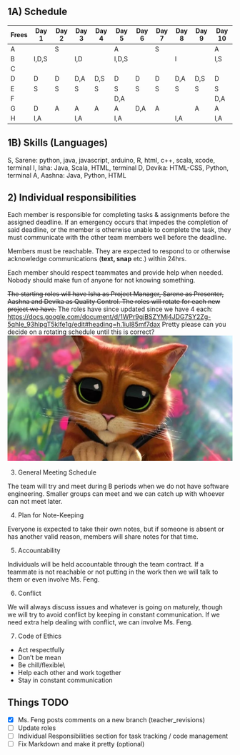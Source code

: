 ## 1A) Schedule

| Frees | Day 1 | Day 2 | Day 3 | Day 4 | Day 5 | Day 6 | Day 7 | Day 8 | Day 9 | Day 10 |
|---|---|---|---|---|---|---|---|---|---|---|
| A |   | S |   |   | A |   | S |   |   | A |
| B | I,D,S |   | I,D |   | I,D,S |   |   | I |   | I,S |
| C |   |   |   |   |   |   |   |   |   |   |
| D | D | D | D,A | D,S | D | D | D | D,A | D,S | D |
| E | S | S | S | S | S | S | S | S | S | S |
| F |   |   |   |   | D,A |   |   |   |   | D,A |
| G | D | A | A | A | A | D,A | A |   | A | A |
| H | I,A |   | I,A |   | I,A |   |   | I,A |   | I,A |

## 1B) Skills (Languages)

S, Sarene: python, java, javascript, arduino, R, html, c++, scala, xcode, terminal
I, Isha: Java, Scala, HTML, terminal
D, Devika: HTML-CSS, Python, terminal
A, Aashna: Java, Python, HTML

## 2) Individual responsibilities

Each member is responsible for completing tasks & assignments before the assigned deadline. If an emergency occurs that impedes the completion of said deadline, or the member is otherwise unable to complete the task, they must communicate with the other team members well before the deadline.

Members must be reachable. They are expected to respond to or otherwise acknowledge communications (**text, snap** etc.) within 24hrs.

Each member should respect teammates and provide help when needed. Nobody should make fun of anyone for not knowing something. 

~~The starting roles will have Isha as Project Manager, Sarene as Presenter, Aashna and Devika as Quality Control. The roles will rotate for each new project we have.~~
The roles have since updated since we have 4 each: https://docs.google.com/document/d/1WPr9gjBSZYMj4JDG7SY2Zg-5qhIe_93hlpgT5klfe1g/edit#heading=h.1iul85mf7dax 
Pretty please can you decide on a rotating schedule until this is correct? 
![pwetty_please](images/pwetty_please.jpeg)

3) General Meeting Schedule

The team will try and meet during B periods when we do not have software engineering. Smaller groups can meet and we can catch up with whoever can not meet later. 

4) Plan for Note-Keeping

Everyone is expected to take their own notes, but if someone is absent or has another valid reason, members will share notes for that time.  

5) Accountability

Individuals will be held accountable through the team contract. If a teammate is not reachable or not putting in the work then we will talk to them or even involve Ms. Feng. 

6) Conflict

We will always discuss issues and whatever is going on maturely, though we will try to avoid conflict by keeping in constant communication. If we need extra help dealing with conflict, we can involve Ms. Feng. 

7) Code of Ethics

- Act respectfully
- Don’t be mean
- Be chill/flexible\
- Help each other and work together
- Stay in constant communication

## Things TODO

- [x] Ms. Feng posts comments on a new branch (teacher_revisions)
- [ ] Update roles
- [ ] Individual Responsibilities section for task tracking / code management
- [ ] Fix Markdown and make it pretty (optional)